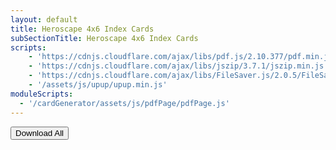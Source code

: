 ```yaml
---
layout: default
title: Heroscape 4x6 Index Cards
subSectionTitle: Heroscape 4x6 Index Cards
scripts: 
    - 'https://cdnjs.cloudflare.com/ajax/libs/pdf.js/2.10.377/pdf.min.js'
    - 'https://cdnjs.cloudflare.com/ajax/libs/jszip/3.7.1/jszip.min.js'
    - 'https://cdnjs.cloudflare.com/ajax/libs/FileSaver.js/2.0.5/FileSaver.min.js'
    - '/assets/js/upup/upup.min.js'
moduleScripts:
  - '/cardGenerator/assets/js/pdfPage/pdfPage.js'
---
```

<meta http-equiv="Cache-Control" content="max-age=31536000, public">
<ul id="pdfList" style="display: none;">
  {% for file in site.static_files %}
    {% if file.path contains '/cardGenerator/4x6Index/PDFs' %}
      <li><a href="{{ file.path | relative_url }}">{{ file.path | relative_url }}</a></li>
    {% endif %}
  {% endfor %}
</ul>
<button id="download-all">Download All<span class="spinner" id="spinner"></span></button>
<div class="container">
  <div class="row" id="pdf-gallery">
      <!-- Thumbnails will be dynamically added here -->
  </div>
</div>
